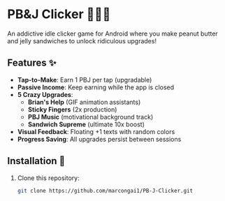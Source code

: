 # PB&J Clicker 🥜🍓🍞

An addictive idle clicker game for Android where you make peanut butter and jelly sandwiches to unlock ridiculous upgrades!

## Features ✨
- **Tap-to-Make**: Earn 1 PBJ per tap (upgradable)
- **Passive Income**: Keep earning while the app is closed
- **5 Crazy Upgrades**:
  - **Brian's Help** (GIF animation assistants)
  - **Sticky Fingers** (2x production)
  - **PBJ Music** (motivational background track)
  - **Sandwich Supreme** (ultimate 10x boost)
- **Visual Feedback**: Floating +1 texts with random colors
- **Progress Saving**: All upgrades persist between sessions

## Installation 📲
1. Clone this repository:
   ```bash
   git clone https://github.com/marcongai1/PB-J-Clicker.git
